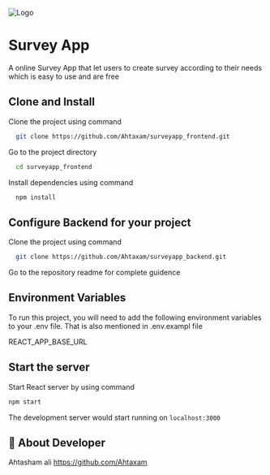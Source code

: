 ![Logo](https://upload.wikimedia.org/wikipedia/commons/thumb/1/1b/Online_Survey_Icon_or_logo.svg/1200px-Online_Survey_Icon_or_logo.svg.png)

# Survey App

A online Survey App that let users to create survey according to their needs which is easy to use and are free

## Clone and Install

Clone the project using command

```bash
  git clone https://github.com/Ahtaxam/surveyapp_frontend.git
```

Go to the project directory

```bash
  cd surveyapp_frontend
```

Install dependencies using command

```bash
  npm install
```

## Configure Backend for your project

Clone the project using command

```bash
  git clone https://github.com/Ahtaxam/surveyapp_backend.git
```

Go to the repository readme for complete guidence

## Environment Variables

To run this project, you will need to add the following environment variables to your .env file. That is also mentioned in .env.exampl file

REACT_APP_BASE_URL

## Start the server

Start React server by using command

```bash
npm start
```

The development server would start running on `localhost:3000`

## 🚀 About Developer

Ahtasham ali https://github.com/Ahtaxam
